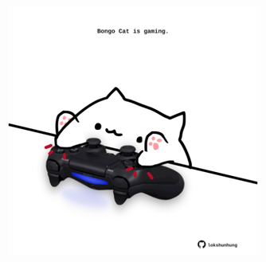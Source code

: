 <!-- built at 22/11/2024, 14:00:39 UTC -->
<p align="center">
  <img width="500" height="500" src="./ReadmeImage.svg">
</p>
